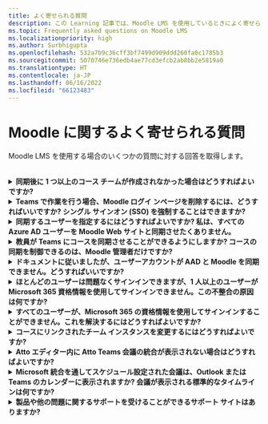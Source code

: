 ```yaml
---
title: よく寄せられる質問
description: この Learning 記事では、Moodle LMS を使用しているときによく寄せられるいくつかの質問に対する回答を取得します。
ms.topic: Frequently asked questions on Moodle LMS
ms.localizationpriority: high
ms.author: Surbhigupta
ms.openlocfilehash: 532a7b9c36cff3bf7499d909ddd260fa0c1785b3
ms.sourcegitcommit: 5070746e736edb4ae77cd3efcb2ab8bb2e5819a0
ms.translationtype: HT
ms.contentlocale: ja-JP
ms.lasthandoff: 06/16/2022
ms.locfileid: "66123483"
---
```

# <a name="moodle-faq"></a>Moodle に関するよく寄せられる質問

Moodle LMS を使用する場合のいくつかの質問に対する回答を取得します。<br>

<br>

<details>

<summary><b>同期後に 1 つ以上のコース チームが作成されなかった場合はどうすればよいですか?</b></summary>

各 Moodle コースには、少なくとも 1 人の教員と 1 人の学生が Microsoft 365 AAD UPN アカウントに一致する必要があります。 同期が一致しない場合、チームを作成することはできません。

各チームのコース インスタンスには所有者が必要で、同期では教員が Teams ライセンスを所有していることを前提として、教員が所有者として設定されます。

<br>

</details>

<details>

<summary><b>Teams で作業を行う場合、Moodle ログイ ンページを削除するには、どうすればいいですか? シングル サインオン (SSO) を強制することはできますか?</b></summary>

ユーザーは、Moodle ログイン ページから複数のサインイン オプションを利用できます。

* Microsoft 365 の資格情報のみを使用して排他的にサインインするには、**強制リダイレクト** の構成設定を **auth_oidc プラグイン** 用に有効にします。 サービスが有効な場合、ユーザーは Microsoft サインイン ページを表示できます。
* Moodle ポータルに手動でサインインするには、[Moodle](https://moodle.org/login/index.php) を参照してください。

<br>

</details>

<details>

<summary><b>同期するユーザーを指定するにはどうすればよいですか? 私は、すべての Azure AD ユーザーを Moodle Web サイトと同期させたくありません。</b></summary>

**[ユーザーの資格情報の制限]** オプションを使用して、**local_o365** プラグインの構成オプションを同期することでユーザーを指定します。 **フィルター** の左側にあるドロップダウン メニューには、国、会社名、言語などのオプションがあります。

> [!TIP]
> 動的な Microsoft 365 グループを作成して、複数のプロファイル プロパティ内で **フィルター** オプションを有効にします。

次の画像は、ユーザー作成の制限オプションを示しています。

:::image type="content" source="../assets/images/MoodleInstructions/faq-2.png" alt-text="同期" border="true":::

:::image type="content" source="../assets/images/MoodleInstructions/faq-3.png" alt-text="Azure AD" border="true":::

<br>

</details>

<details>

<summary><b>教員が Teams にコースを同期させることができるようにしますか? コースの同期を制御できるのは、Moodle 管理者だけですか?</b></summary>

既定では、Moodle 管理者だけが同期を構成できます。 チーム所有者はコースがチームに同期されるかどうかを制御することができ、**[コースでコース同期の構成を許可する]** が有効になっています。 この場合、チームの所有者は教員です。 このブロックは、適切な所有者権限を持つ個人に構成オプションを表示します。

<!-- For more information, see Microsoft 365 block within the Moodle course interface. -->

次の画像は、**[コースでコース同期の構成を許可する]** オプションを示しています。

:::image type="content" source="../assets/images/MoodleInstructions/faq-4.png" alt-text="管理者" border="true":::

次の画像は、コースの同期を示しています。

:::image type="content" source="../assets/images/MoodleInstructions/faq-5.png" alt-text="同期" border="true":::

<br>

</details>

<details>

<summary><b>ドキュメントに従いましたが、ユーザーアカウントが AAD と Moodle を同期できません。どうすればいいですか?</b></summary>

この問題は、トラブルシューティングの最終段階として、ユーザーが **デルタ トークンのクリーンアップ** を実行する前に解決できます。

次の表に、実行およびチェックするアクションと依存関係を示します。

| 依存関係 | Action | Reference|
|-------|------------|----------|
| 安定版| Moodle のバージョンが **安定** として一覧表示されているのを確認します。| 詳細については、「[バージョン サポート](https://docs.moodle.org/dev/Releases#Version_support)」を参照してください。|
|アクセス許可| Azure アプリケーションが同期を実行するのに必要なアクセス許可があることを確認します。| 詳細については、「[Microsoft Graph のアクセス許可](https://docs.moodle.org/311/en/Microsoft_365#Permissions)」を参照してください。|
| 完全同期| **[各実行の完全な同期を実行する]** が有効になっているかを確認し、**Azure AD を使用してユーザーと同期** する **タスク ログ** を確認します。| 詳細については、「[完全同期を有効にする](https://docs.moodle.org/311/en/local_o365)」を参照してください。</br>詳細については、「[タスク ログの確認](https://docs.moodle.org/311/en/local_o365#Sync_users_with_Azure_AD)」を参照してください。 |
|トークンの更新|local_o365 プラグインで **[ユーザー同期デルタ トークン]** をクリーンアップします。| 詳細については、「[トークンの更新](https://docs.moodle.org/38/en/Office365)」を参照してください。|
<!-- |トークンの更新|local_o365 プラグインで **[ユーザー同期デルタ トークン]** をクリーンアップする| {moodle_url}\local_o365\acp.php?Mode=maintenance_cleandeltatoken| -->
<br>

</details>

<details>

<summary><b>ほとんどのユーザーは問題なくサインインできますが、1 人以上のユーザーが Microsoft 365 資格情報を使用してサインインできません。この不整合の原因は何ですか?</b></summary>

Microsoft 365 資格情報を使用して署名できないユーザーに関する不整合の理由は、同期する際のユーザー マッピング操作に関連する可能性があります。 この問題を解決するには、以下の手順を実行します。

* Moodle のユーザ認証タイプが **OpenID** であるかどうかを確認します。
* Moodle の **ユーザー名** が AAD ユーザ名と一致するかどうかを確認します。
* **トークンの問題** をクリーンアップしてもう一度お試しください。
* ユーザーが Azure アプリケーションにアクセスするための **アクセス許可** を持っているかどうかを確認します。

<br>

</details>

<details>

<summary><b>すべてのユーザーが、Microsoft 365 の資格情報を使用してサインインすることができません。これを解決するにはどうすればよいですか?</b></summary>

起動時にサインインできなかったユーザーは、問題を報告し、アプリケーションの **クライアント シークレット** が期限切れになっていないことを確認する必要があります。

次の画像は、ユーザーが Microsoft 365 資格情報を使用して署名する際に表示されるエラー メッセージです。

:::image type="content" source="../assets/images/MoodleInstructions/faq-6.png" alt-text="レポートの問題" border="true":::

次の画像は、Azure Portal のエラーを示しています。

:::image type="content" source="../assets/images/MoodleInstructions/faq-7.png" alt-text="Azure portal" border="true":::

**クライアント シークレット** の期限が切れている場合は、新しい **クライアント シークレット** を生成し、ページで検出した構成を更新する必要があります。 ユーザーは **クライアント シークレット** が更新された後に再度サインインすることができますが、再プロビジョニングには最大 24 時間かかる可能性があります。

<br>

</details>

<details>

<summary><b>コースにリンクされたチーム インスタンスを変更するにはどうすればよいですか?</b></summary>

管理者は **[Teams 接続の管理]** ページ経由で、コースに関連するチーム インスタンスを変更できます。 変更するコースの横にある **[接続]** を選択し、Teams インスタンスを選択します。 コースリセットを使用してチームをアーカイブすると、以前のチームにリンクさせることができます。

次の画像は、Teams インスタンスを示します。

:::image type="content" source="../assets/images/MoodleInstructions/faq-8.png" alt-text="Teams インスタンス" border="true":::

<br>

</details>

<details>

<summary><b>Atto エディター内に Atto Teams 会議の統合が表示されない場合はどうすればよいですか?</b></summary>

Atto エディター内で Teams アイコンを表示する **ツールバー構成** でアイコン参照が見つからない場合、ユーザーに Atto Teams 会議の問題が発生している可能性があります。 ユーザーは、リンク アイコンの右側に Teams 会議アイコンを追加する必要があります。

* プラグインをインストールします。
* **Teams 会議** を使用して **ツールバー構成** を更新します。

次の画像は、ツールバーの構成を調整した後のツールバー アイコンを示します。

:::image type="content" source="../assets/images/MoodleInstructions/faq-9.png" alt-text="ツール バー" border="true":::

:::image type="content" source="../assets/images/MoodleInstructions/faq-10.png" alt-text="リンク アイコン":::

Atto ツールバーの編集に関する詳細については、以下を参照してください。

* [Atto editor-ModdleDocs](https://docs.moodle.org/311/en/Atto_editor)
* [Atto エディター - アイコン マッピング](https://docs.moodle.org/311/en/Atto_editor#:~:text=in%20the%20editor.-,Atto%20editor%20toolbar,-Atto%20Row%201)
<br>

</details>

<details>

<summary><b>Microsoft 統合を通してスケジュール設定された会議は、Outlook または Teams のカレンダーに表示されますか? 会議が表示される標準的なタイムラインは何ですか?</b></summary>

アプリを通じてスケジュールされた会議は、チャネル会議に類似した Outlook または Teams カレンダーには表示されません。 コース チャネルのすべてのメンバーは、組み込みのチャネル リンクから直接会議に出席できます。 詳細については、「[チャネル会議](https://www.knowledgewave.com/blog/benefits-of-channel-meetings-in-microsoft-teams)」を参照してください。

ただし、招待にアクセスし、会議の招待の **[必須]** または **[オプション]** フィールドに参加者名を手動で追加し、参加者のカレンダーにリモート会議を表示することはできます。 標準のタイムラインは、会議の作成時にユーザーが指定した日付が基準になります。 詳細については、「[Teams の制限事項と仕様](/microsoftteams/limits-specifications-teams)」を参照してください。

<br>

</details>

<details>

<summary><b>製品や他の問題に関するサポートを受けることができるサポート サイトはありますか?</b></summary>

製品とサービスの問題や開発者コミュニティのヘルプに関するサポートとヘルプについては、「[サポートとフィードバック](/microsoftteams/platform/feedback)」を参照してください。
